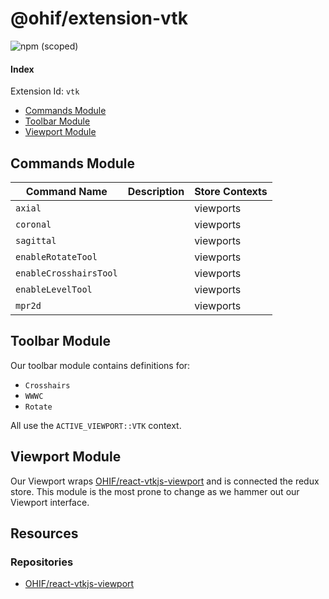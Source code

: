 # @ohif/extension-vtk

![npm (scoped)](https://img.shields.io/npm/v/@ohif/extension-vtk.svg?style=flat-square)

<!-- TODO: Simple image or GIF? -->

#### Index

Extension Id: `vtk`

- [Commands Module](#commands-module)
- [Toolbar Module](#toolbar-module)
- [Viewport Module](#viewport-module)

## Commands Module

| Command Name           | Description | Store Contexts |
| ---------------------- | ----------- | -------------- |
| `axial`                |             | viewports      |
| `coronal`              |             | viewports      |
| `sagittal`             |             | viewports      |
| `enableRotateTool`     |             | viewports      |
| `enableCrosshairsTool` |             | viewports      |
| `enableLevelTool`      |             | viewports      |
| `mpr2d`                |             | viewports      |

## Toolbar Module

Our toolbar module contains definitions for:

- `Crosshairs`
- `WWWC`
- `Rotate`

All use the `ACTIVE_VIEWPORT::VTK` context.

## Viewport Module

Our Viewport wraps [OHIF/react-vtkjs-viewport][react-viewport] and is connected
the redux store. This module is the most prone to change as we hammer out our
Viewport interface.

## Resources

### Repositories

- [OHIF/react-vtkjs-viewport][react-viewport]

<!--
  Links
  -->

<!-- prettier-ignore-start -->
[react-viewport]: https://github.com/OHIF/react-vtkjs-viewport
<!-- prettier-ignore-end -->
